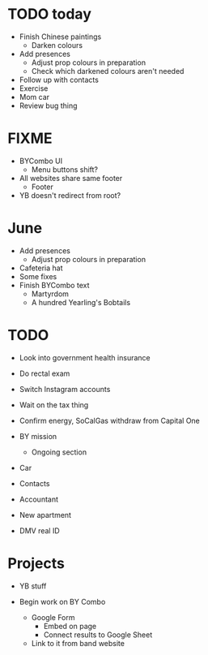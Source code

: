 # TODO today
* Finish Chinese paintings
    * Darken colours
* Add presences
    * Adjust prop colours in preparation
    * Check which darkened colours aren't needed
* Follow up with contacts
* Exercise
* Mom car
* Review bug thing

# FIXME
* BYCombo UI
    * Menu buttons shift?
* All websites share same footer
    * Footer
* YB doesn't redirect from root?

# June
* Add presences
    * Adjust prop colours in preparation
* Cafeteria hat
* Some fixes
* Finish BYCombo text
    * Martyrdom
    * A hundred Yearling's Bobtails

# TODO
* Look into government health insurance
* Do rectal exam
* Switch Instagram accounts
* Wait on the tax thing
* Confirm energy, SoCalGas withdraw from Capital One
* BY mission
    * Ongoing section

* Car
* Contacts
* Accountant
* New apartment
* DMV real ID

# Projects
* YB stuff

* Begin work on BY Combo
    * Google Form
        * Embed on page
        * Connect results to Google Sheet
    * Link to it from band website